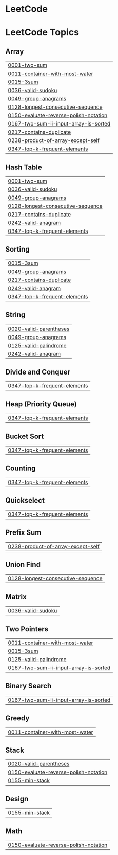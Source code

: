 # LeetCode
<!---LeetCode Topics Start-->
# LeetCode Topics
## Array
|  |
| ------- |
| [0001-two-sum](https://github.com/wdragj/LeetCode/tree/master/0001-two-sum) |
| [0011-container-with-most-water](https://github.com/wdragj/LeetCode/tree/master/0011-container-with-most-water) |
| [0015-3sum](https://github.com/wdragj/LeetCode/tree/master/0015-3sum) |
| [0036-valid-sudoku](https://github.com/wdragj/LeetCode/tree/master/0036-valid-sudoku) |
| [0049-group-anagrams](https://github.com/wdragj/LeetCode/tree/master/0049-group-anagrams) |
| [0128-longest-consecutive-sequence](https://github.com/wdragj/LeetCode/tree/master/0128-longest-consecutive-sequence) |
| [0150-evaluate-reverse-polish-notation](https://github.com/wdragj/LeetCode/tree/master/0150-evaluate-reverse-polish-notation) |
| [0167-two-sum-ii-input-array-is-sorted](https://github.com/wdragj/LeetCode/tree/master/0167-two-sum-ii-input-array-is-sorted) |
| [0217-contains-duplicate](https://github.com/wdragj/LeetCode/tree/master/0217-contains-duplicate) |
| [0238-product-of-array-except-self](https://github.com/wdragj/LeetCode/tree/master/0238-product-of-array-except-self) |
| [0347-top-k-frequent-elements](https://github.com/wdragj/LeetCode/tree/master/0347-top-k-frequent-elements) |
## Hash Table
|  |
| ------- |
| [0001-two-sum](https://github.com/wdragj/LeetCode/tree/master/0001-two-sum) |
| [0036-valid-sudoku](https://github.com/wdragj/LeetCode/tree/master/0036-valid-sudoku) |
| [0049-group-anagrams](https://github.com/wdragj/LeetCode/tree/master/0049-group-anagrams) |
| [0128-longest-consecutive-sequence](https://github.com/wdragj/LeetCode/tree/master/0128-longest-consecutive-sequence) |
| [0217-contains-duplicate](https://github.com/wdragj/LeetCode/tree/master/0217-contains-duplicate) |
| [0242-valid-anagram](https://github.com/wdragj/LeetCode/tree/master/0242-valid-anagram) |
| [0347-top-k-frequent-elements](https://github.com/wdragj/LeetCode/tree/master/0347-top-k-frequent-elements) |
## Sorting
|  |
| ------- |
| [0015-3sum](https://github.com/wdragj/LeetCode/tree/master/0015-3sum) |
| [0049-group-anagrams](https://github.com/wdragj/LeetCode/tree/master/0049-group-anagrams) |
| [0217-contains-duplicate](https://github.com/wdragj/LeetCode/tree/master/0217-contains-duplicate) |
| [0242-valid-anagram](https://github.com/wdragj/LeetCode/tree/master/0242-valid-anagram) |
| [0347-top-k-frequent-elements](https://github.com/wdragj/LeetCode/tree/master/0347-top-k-frequent-elements) |
## String
|  |
| ------- |
| [0020-valid-parentheses](https://github.com/wdragj/LeetCode/tree/master/0020-valid-parentheses) |
| [0049-group-anagrams](https://github.com/wdragj/LeetCode/tree/master/0049-group-anagrams) |
| [0125-valid-palindrome](https://github.com/wdragj/LeetCode/tree/master/0125-valid-palindrome) |
| [0242-valid-anagram](https://github.com/wdragj/LeetCode/tree/master/0242-valid-anagram) |
## Divide and Conquer
|  |
| ------- |
| [0347-top-k-frequent-elements](https://github.com/wdragj/LeetCode/tree/master/0347-top-k-frequent-elements) |
## Heap (Priority Queue)
|  |
| ------- |
| [0347-top-k-frequent-elements](https://github.com/wdragj/LeetCode/tree/master/0347-top-k-frequent-elements) |
## Bucket Sort
|  |
| ------- |
| [0347-top-k-frequent-elements](https://github.com/wdragj/LeetCode/tree/master/0347-top-k-frequent-elements) |
## Counting
|  |
| ------- |
| [0347-top-k-frequent-elements](https://github.com/wdragj/LeetCode/tree/master/0347-top-k-frequent-elements) |
## Quickselect
|  |
| ------- |
| [0347-top-k-frequent-elements](https://github.com/wdragj/LeetCode/tree/master/0347-top-k-frequent-elements) |
## Prefix Sum
|  |
| ------- |
| [0238-product-of-array-except-self](https://github.com/wdragj/LeetCode/tree/master/0238-product-of-array-except-self) |
## Union Find
|  |
| ------- |
| [0128-longest-consecutive-sequence](https://github.com/wdragj/LeetCode/tree/master/0128-longest-consecutive-sequence) |
## Matrix
|  |
| ------- |
| [0036-valid-sudoku](https://github.com/wdragj/LeetCode/tree/master/0036-valid-sudoku) |
## Two Pointers
|  |
| ------- |
| [0011-container-with-most-water](https://github.com/wdragj/LeetCode/tree/master/0011-container-with-most-water) |
| [0015-3sum](https://github.com/wdragj/LeetCode/tree/master/0015-3sum) |
| [0125-valid-palindrome](https://github.com/wdragj/LeetCode/tree/master/0125-valid-palindrome) |
| [0167-two-sum-ii-input-array-is-sorted](https://github.com/wdragj/LeetCode/tree/master/0167-two-sum-ii-input-array-is-sorted) |
## Binary Search
|  |
| ------- |
| [0167-two-sum-ii-input-array-is-sorted](https://github.com/wdragj/LeetCode/tree/master/0167-two-sum-ii-input-array-is-sorted) |
## Greedy
|  |
| ------- |
| [0011-container-with-most-water](https://github.com/wdragj/LeetCode/tree/master/0011-container-with-most-water) |
## Stack
|  |
| ------- |
| [0020-valid-parentheses](https://github.com/wdragj/LeetCode/tree/master/0020-valid-parentheses) |
| [0150-evaluate-reverse-polish-notation](https://github.com/wdragj/LeetCode/tree/master/0150-evaluate-reverse-polish-notation) |
| [0155-min-stack](https://github.com/wdragj/LeetCode/tree/master/0155-min-stack) |
## Design
|  |
| ------- |
| [0155-min-stack](https://github.com/wdragj/LeetCode/tree/master/0155-min-stack) |
## Math
|  |
| ------- |
| [0150-evaluate-reverse-polish-notation](https://github.com/wdragj/LeetCode/tree/master/0150-evaluate-reverse-polish-notation) |
<!---LeetCode Topics End-->